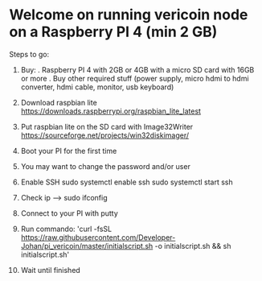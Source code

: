 # Welcome on running vericoin node on a Raspberry PI 4 (min 2 GB)

Steps to go:
 1. Buy:
 . Raspberry PI 4 with 2GB or 4GB with a micro SD card with 16GB or more
 . Buy other required stuff (power supply, micro hdmi to hdmi converter, hdmi cable, monitor, usb keyboard)

 2. Download raspbian lite 																							https://downloads.raspberrypi.org/raspbian_lite_latest
 3. Put raspbian lite on the SD card with Image32Writer																https://sourceforge.net/projects/win32diskimager/
 4. Boot your PI for the first time
 5. You may want to change the password and/or user
 6. Enable SSH
    sudo systemctl enable ssh
    sudo systemctl start ssh
 7. Check ip --> sudo ifconfig
 8. Connect to your PI with putty
 9. Run commando: 'curl -fsSL https://raw.githubusercontent.com/Developer-Johan/pi_vericoin/master/initialscript.sh -o initialscript.sh && sh initialscript.sh'
10. Wait until finished

